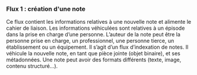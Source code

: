 ### Flux 1 : création d'une note

Ce flux contient les informations relatives à une nouvelle note et alimente le cahier de liaison. Les informations véhiculées sont relatives à un épisode dans la prise en charge d’une personne. L’auteur de la note peut être la personne prise en charge, un professionnel, une personne tierce, un établissement ou un équipement.
Il s’agit d’un flux d’indexation de notes. Il véhicule la nouvelle note, en tant que pièce jointe (objet binaire), et ses métadonnées. Une note peut avoir des formats différents (texte, image, contenu structuré…).
